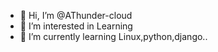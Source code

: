 - 👋 Hi, I’m @AThunder-cloud
- 👀 I’m interested in Learning 
- 🌱 I’m currently learning Linux,python,django..
